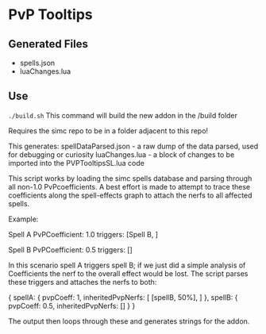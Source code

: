 # PvP Tooltips

## Generated Files

- spells.json
- luaChanges.lua

## Use

`./build.sh`
This command will build the new addon in the /build folder

Requires the simc repo to be in a folder adjacent to this repo!

This generates:
spellDataParsed.json - a raw dump of the data parsed, used for debugging or curiosity
luaChanges.lua - a block of changes to be imported into the PVPTooltipsSL.lua code

This script works by loading the simc spells database and parsing through all non-1.0 PvPcoefficients. A best effort is made to attempt to trace these coefficients along the spell-effects graph to attach the nerfs to all affected spells.

Example:

Spell A
PvPCoefficient: 1.0
triggers: [Spell B, ]

Spell B
PvPCoefficient: 0.5
triggers: []

In this scenario spell A triggers spell B; if we just did a simple analysis of Coefficients the nerf to the overall effect would be lost. The script parses these triggers and attaches the nerfs to both:

{
spellA: {
pvpCoeff: 1,
inheritedPvpNerfs: [ [spellB, 50%], ]
},
spellB: {
pvpCoeff: 0.5,
inheritedPvpNerfs: []
}
}

The output then loops through these and generates strings for the addon.
